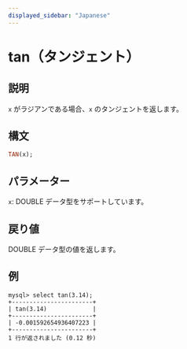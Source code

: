 ```yaml
---
displayed_sidebar: "Japanese"
---
```


# tan（タンジェント）

## 説明

`x` がラジアンである場合、`x` のタンジェントを返します。

## 構文

```Haskell
TAN(x);
```

## パラメーター

`x`: DOUBLE データ型をサポートしています。

## 戻り値

DOUBLE データ型の値を返します。

## 例

```Plain
mysql> select tan(3.14);
+-----------------------+
| tan(3.14)             |
+-----------------------+
| -0.001592654936407223 |
+-----------------------+
1 行が返されました (0.12 秒)
```
